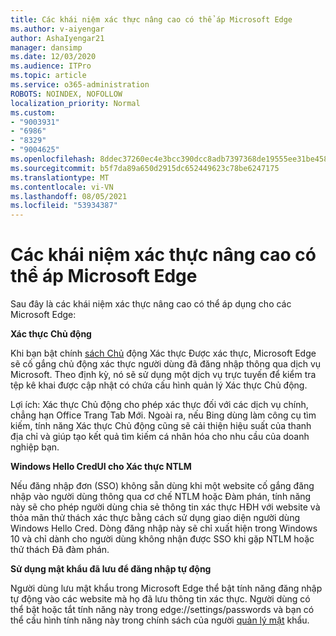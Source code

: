 ```yaml
---
title: Các khái niệm xác thực nâng cao có thể áp Microsoft Edge
ms.author: v-aiyengar
author: AshaIyengar21
manager: dansimp
ms.date: 12/03/2020
ms.audience: ITPro
ms.topic: article
ms.service: o365-administration
ROBOTS: NOINDEX, NOFOLLOW
localization_priority: Normal
ms.custom:
- "9003931"
- "6986"
- "8329"
- "9004625"
ms.openlocfilehash: 8ddec37260ec4e3bcc390dcc8adb7397368de19555ee31be458be033d3886386
ms.sourcegitcommit: b5f7da89a650d2915dc652449623c78be6247175
ms.translationtype: MT
ms.contentlocale: vi-VN
ms.lasthandoff: 08/05/2021
ms.locfileid: "53934387"
---
```

# <a name="advanced-authentication-concepts-applicable-to-microsoft-edge"></a>Các khái niệm xác thực nâng cao có thể áp Microsoft Edge

Sau đây là các khái niệm xác thực nâng cao có thể áp dụng cho các Microsoft Edge:

**Xác thực Chủ động**

Khi bạn bật chính [sách Chủ](https://go.microsoft.com/fwlink/?linkid=2134621) động Xác thực Được xác thực, Microsoft Edge sẽ cố gắng chủ động xác thực người dùng đã đăng nhập thông qua dịch vụ Microsoft. Theo định kỳ, nó sẽ sử dụng một dịch vụ trực tuyến để kiểm tra tệp kê khai được cập nhật có chứa cấu hình quản lý Xác thực Chủ động.

Lợi ích: Xác thực Chủ động cho phép xác thực đối với các dịch vụ chính, chẳng hạn Office Trang Tab Mới. Ngoài ra, nếu Bing dùng làm công cụ tìm kiếm, tính năng Xác thực Chủ động cũng sẽ cải thiện hiệu suất của thanh địa chỉ và giúp tạo kết quả tìm kiếm cá nhân hóa cho nhu cầu của doanh nghiệp bạn.

**Windows Hello CredUI cho Xác thực NTLM**

Nếu đăng nhập đơn (SSO) không sẵn dùng khi một website cố gắng đăng nhập vào người dùng thông qua cơ chế NTLM hoặc Đàm phán, tính năng này sẽ cho phép người dùng chia sẻ thông tin xác thực HĐH với website và thỏa mãn thử thách xác thực bằng cách sử dụng giao diện người dùng Windows Hello Cred. Dòng đăng nhập này sẽ chỉ xuất hiện trong Windows 10 và chỉ dành cho người dùng không nhận được SSO khi gặp NTLM hoặc thử thách Đã đàm phán.

**Sử dụng mật khẩu đã lưu để đăng nhập tự động**

Người dùng lưu mật khẩu trong Microsoft Edge thể bật tính năng đăng nhập tự động vào các website mà họ đã lưu thông tin xác thực. Người dùng có thể bật hoặc tắt tính năng này trong edge://settings/passwords và bạn có thể cấu hình tính năng này trong chính sách của người [quản lý mật](https://go.microsoft.com/fwlink/?linkid=2134622) khẩu.
